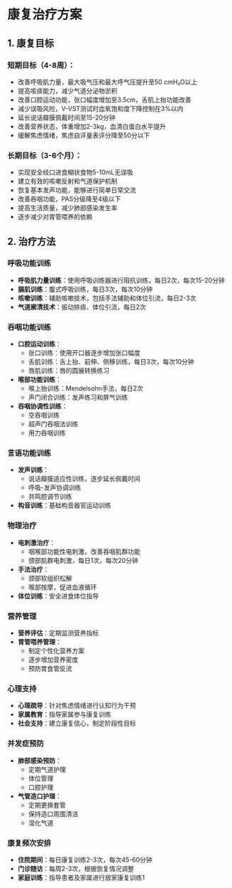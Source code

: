 # 康复治疗方案

## 1. 康复目标

### 短期目标（4-8周）：
- 改善呼吸肌力量，最大吸气压和最大呼气压提升至50 cmH₂O以上
- 提高咳痰能力，减少气道分泌物淤积
- 改善口腔运动功能，张口幅度增加至3.5cm，舌肌上抬功能改善
- 减少误吸风险，V-VST测试时血氧饱和度下降控制在3%以内
- 延长说话瓣膜佩戴时间至15-20分钟
- 改善营养状态，体重增加2-3kg，血清白蛋白水平提升
- 缓解焦虑情绪，焦虑自评量表评分降至50分以下

### 长期目标（3-6个月）：
- 实现安全经口进食糊状食物5-10mL无误吸
- 建立有效的咳嗽反射和气道保护机制
- 恢复基本发声功能，能够进行简单日常交流
- 改善吞咽功能，PAS分级降至4级以下
- 提高生活质量，减少肺部感染发生率
- 逐步减少对胃管喂养的依赖

## 2. 治疗方法

### 呼吸功能训练
- **呼吸肌力量训练**：使用呼吸训练器进行阻抗训练，每日2次，每次15-20分钟
- **膈肌训练**：腹式呼吸训练，每日3次，每次10分钟
- **咳嗽训练**：辅助咳嗽技术，包括手法辅助和体位引流，每日2-3次
- **气道廓清技术**：振动排痰、体位引流，每日2次

### 吞咽功能训练
- **口腔运动训练**：
  - 张口训练：使用开口器逐步增加张口幅度
  - 舌肌训练：舌上抬、前伸、侧移训练，每日3次，每次10分钟
  - 唇肌训练：唇的圆展转换练习
- **喉部功能训练**：
  - 喉上抬训练：Mendelsohn手法，每日2次
  - 声门闭合训练：发声练习和屏气训练
- **吞咽协调性训练**：
  - 空吞咽训练
  - 超声门吞咽法训练
  - 用力吞咽训练

### 言语功能训练
- **发声训练**：
  - 说话瓣膜适应性训练，逐步延长佩戴时间
  - 呼吸-发声协调训练
  - 共鸣腔调节训练
- **构音训练**：基础构音器官运动训练

### 物理治疗
- **电刺激治疗**：
  - 咽喉部功能性电刺激，改善吞咽肌群功能
  - 颈部肌群电刺激，每日1次，每次20分钟
- **手法治疗**：
  - 颈部软组织松解
  - 喉部按摩，促进血液循环
- **体位训练**：安全进食体位指导

### 营养管理
- **营养评估**：定期监测营养指标
- **胃管喂养管理**：
  - 制定个性化营养方案
  - 逐步增加营养密度
  - 预防胃食管反流

### 心理支持
- **心理疏导**：针对焦虑情绪进行认知行为干预
- **家属教育**：指导家属参与康复训练
- **社会支持**：建立康复信心，制定阶段性目标

### 并发症预防
- **肺部感染预防**：
  - 定期气道护理
  - 体位管理
  - 口腔护理
- **气管造口护理**：
  - 定期更换套管
  - 保持造口周围清洁
  - 湿化气道

### 康复频次安排
- **住院期间**：每日康复训练2-3次，每次45-60分钟
- **门诊随访**：每周2-3次，根据恢复情况调整
- **家庭训练**：指导患者及家属进行居家康复训练1